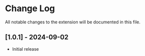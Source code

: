 # Change Log

All notable changes to the extension will be documented in this file.

## [1.0.1] - 2024-09-02

- Initial release